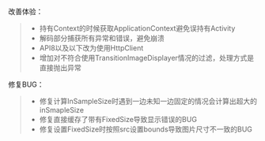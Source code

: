 改善体验：
>* 持有Context的时候获取ApplicationContext避免误持有Activity
>* 解码部分捕获所有异常和错误，避免崩溃
>* API8以及以下改为使用HttpClient
>* 增加对不符合使用TransitionImageDisplayer情况的过滤，处理方式是直接抛出异常

修复BUG：
>* 修复计算InSampleSize时遇到一边未知一边固定的情况会计算出超大的inSmapleSize
>* 修复直接缓存了带有FixedSize导致显示错误的BUG
>* 修复设置FixedSize时按照src设置bounds导致图片尺寸不一致的BUG